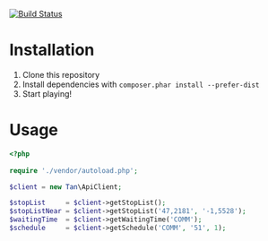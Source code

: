 [![Build Status](https://travis-ci.org/BruceWouaigne/tan-client.png)](https://travis-ci.org/BruceWouaigne/tan-client)

Installation
============

1. Clone this repository
2. Install dependencies with `composer.phar install --prefer-dist`
3. Start playing!

Usage
=====

```php
<?php
 
require './vendor/autoload.php';

$client = new Tan\ApiClient;

$stopList     = $client->getStopList();
$stopListNear = $client->getStopList('47,2181', '-1,5528');
$waitingTime  = $client->getWaitingTime('COMM');
$schedule     = $client->getSchedule('COMM', '51', 1);
```
